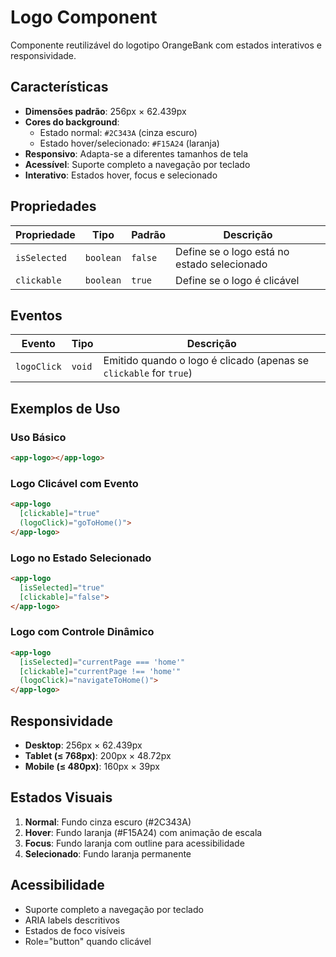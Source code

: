 # Logo Component

Componente reutilizável do logotipo OrangeBank com estados interativos e responsividade.

## Características

- **Dimensões padrão**: 256px × 62.439px
- **Cores do background**: 
  - Estado normal: `#2C343A` (cinza escuro)
  - Estado hover/selecionado: `#F15A24` (laranja)
- **Responsivo**: Adapta-se a diferentes tamanhos de tela
- **Acessível**: Suporte completo a navegação por teclado
- **Interativo**: Estados hover, focus e selecionado

## Propriedades

| Propriedade | Tipo | Padrão | Descrição |
|-------------|------|--------|-----------|
| `isSelected` | `boolean` | `false` | Define se o logo está no estado selecionado |
| `clickable` | `boolean` | `true` | Define se o logo é clicável |

## Eventos

| Evento | Tipo | Descrição |
|--------|------|-----------|
| `logoClick` | `void` | Emitido quando o logo é clicado (apenas se `clickable` for `true`) |

## Exemplos de Uso

### Uso Básico
```html
<app-logo></app-logo>
```

### Logo Clicável com Evento
```html
<app-logo 
  [clickable]="true"
  (logoClick)="goToHome()">
</app-logo>
```

### Logo no Estado Selecionado
```html
<app-logo 
  [isSelected]="true"
  [clickable]="false">
</app-logo>
```

### Logo com Controle Dinâmico
```html
<app-logo 
  [isSelected]="currentPage === 'home'"
  [clickable]="currentPage !== 'home'"
  (logoClick)="navigateToHome()">
</app-logo>
```

## Responsividade

- **Desktop**: 256px × 62.439px
- **Tablet (≤ 768px)**: 200px × 48.72px
- **Mobile (≤ 480px)**: 160px × 39px

## Estados Visuais

1. **Normal**: Fundo cinza escuro (#2C343A)
2. **Hover**: Fundo laranja (#F15A24) com animação de escala
3. **Focus**: Fundo laranja com outline para acessibilidade
4. **Selecionado**: Fundo laranja permanente

## Acessibilidade

- Suporte completo a navegação por teclado
- ARIA labels descritivos
- Estados de foco visíveis
- Role="button" quando clicável
